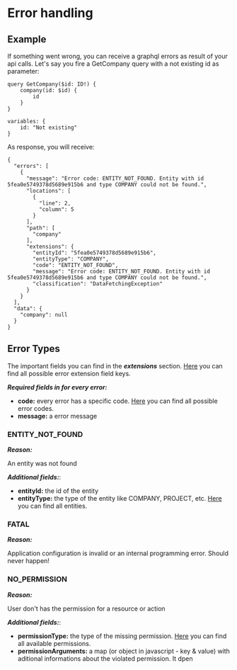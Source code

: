 # Error handling

## Example

If something went wrong, you can receive a graphql errors as result of your api calls.
Let's say you fire a GetCompany query with a not existing id as parameter:
```
query GetCompany($id: ID!) {
    company(id: $id) {
        id
    }
}

variables: {
    id: "Not existing"
}
```
As response, you will receive:
```
{
  "errors": [
    {
      "message": "Error code: ENTITY_NOT_FOUND. Entity with id 5fea0e5749378d5689e915b6 and type COMPANY could not be found.",
      "locations": [
        {
          "line": 2,
          "column": 5
        }
      ],
      "path": [
        "company"
      ],
      "extensions": {
        "entityId": "5fea0e5749378d5689e915b6",
        "entityType": "COMPANY",
        "code": "ENTITY_NOT_FOUND",
        "message": "Error code: ENTITY_NOT_FOUND. Entity with id 5fea0e5749378d5689e915b6 and type COMPANY could not be found.",
        "classification": "DataFetchingException"
      }
    }
  ],
  "data": {
    "company": null
  }
}
```

## Error Types
The important fields you can find in the **_extensions_** section. [Here](../src/main/kotlin/de/byteleaf/companyon/common/error/ErrorExtensionKey.kt) you can find all possible error extension field keys.

**_Required fields in for every error:_**
+ **code:** every error has a specific code. [Here](../src/main/kotlin/de/byteleaf/companyon/auth/permission/PermissionType.kt) you can find all possible error codes.
+ **message:** a error message

### ENTITY_NOT_FOUND
**_Reason:_**

An entity was not found

**_Additional fields:_**:
+ **entityId:** the id of the entity
+ **entityType:** the type of the entity like COMPANY, PROJECT, etc. [Here](../src/main/kotlin/de/byteleaf/companyon/common/entity/EntityType.kt) you can find all entities.

### FATAL
**_Reason:_**

Application configuration is invalid or an internal programming error. Should never happen!

### NO_PERMISSION
**_Reason:_**

User don't has the permission for a resource or action

**_Additional fields:_**:
+ **permissionType:** the type of the missing permission. [Here](../src/main/kotlin/de/byteleaf/companyon/auth/permission/PermissionType.kt) you can find all available permissions.
+ **permissionArguments:** a map (or object in javascript - key & value) with aditional informations about the violated permission. It dpen  
